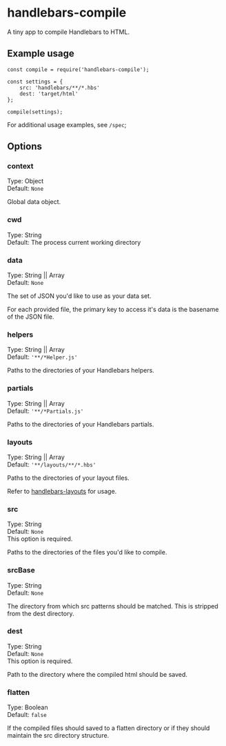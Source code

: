 # handlebars-compile

A tiny app to compile Handlebars to HTML.

## Example usage

```
const compile = require('handlebars-compile');

const settings = {
    src: 'handlebars/**/*.hbs'
    dest: 'target/html'
};

compile(settings);
```

For additional usage examples, see `/spec`;

## Options

### context
Type: Object  
Default: `None`

Global data object.

### cwd
Type: String  
Default: The process current working directory

### data
Type: String || Array  
Default: `None`

The set of JSON you'd like to use as your data set.

For each provided file, the primary key to access it's data is the basename of the JSON file.

### helpers
Type: String || Array  
Default: `'**/*Helper.js'`

Paths to the directories of your Handlebars helpers.

### partials
Type: String || Array  
Default: `'**/*Partials.js'`

Paths to the directories of your Handlebars partials.

### layouts
Type: String || Array  
Default: `'**/layouts/**/*.hbs'`

Paths to the directories of your layout files.

Refer to [handlebars-layouts](https://www.npmjs.com/package/handlebars-layouts) for usage.

### src
Type: String  
Default: `None`  
This option is required.

Paths to the directories of the files you'd like to compile.

### srcBase
Type: String  
Default: `None`

The directory from which src patterns should be matched. This is stripped from the dest directory.

### dest
Type: String  
Default: `None`  
This option is required.

Path to the directory where the compiled html should be saved.

### flatten
Type: Boolean  
Default: `false`

If the compiled files should saved to a flatten directory or if they should maintain the src directory structure.
